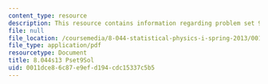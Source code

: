 ```yaml
---
content_type: resource
description: This resource contains information regarding problem set 9 solution.
file: null
file_location: /coursemedia/8-044-statistical-physics-i-spring-2013/0011dce86c87e9efd194cdc15337c5b5_MIT8_044S13_pss9.pdf
file_type: application/pdf
resourcetype: Document
title: 8.044s13 Pset9Sol
uid: 0011dce8-6c87-e9ef-d194-cdc15337c5b5
---
```

